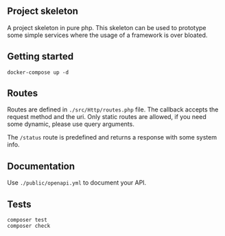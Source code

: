## Project skeleton
A project skeleton in pure php. This skeleton can be used to prototype
some simple services where the usage of a framework is over bloated.

## Getting started
```shell
docker-compose up -d
```

## Routes
Routes are defined in `./src/Http/routes.php` file. The callback accepts the request method and the uri.
Only static routes are allowed, if you need some dynamic, please use query arguments.

The `/status` route is predefined and returns a response with some system info.

## Documentation
Use `./public/openapi.yml` to document your API.

## Tests
```shell
composer test
composer check
```
